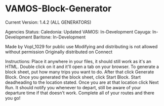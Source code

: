 # VAMOS-Block-Generator

Current Version: 1.4.2 (ALL GENERATORS)

Agencies Status:
Caledonia: Updated
VAMOS: In-Development
Cayuga: In-Development
Baritone: In-Development

Made by Vopl_1029 for public use
Modifying and distributing is not allowed without permission
Originally distributed on Connect

Instructions: Place it anywhere in your files, it should still work as it's an HTML. Double click on it and it'll open a tab on your browser. To generate a block sheet, put how many trips you want to do. After that click Generate Block. Once you generated the block sheet, click Start Block. Start deadheading to the location stated. Once you are at that location click Next Run. It should notify you whenever to depart, still be aware of your departure time if that doesn't work. Complete all of your routes and there you go!
